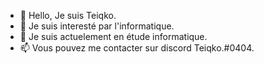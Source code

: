 - 👋 Hello, Je suis Teiqko.
- 👀 Je suis interesté par l'informatique.
- 🌱 Je suis actuelement en étude informatique. 
- 📫 Vous pouvez me contacter sur discord Teiqko.#0404.
